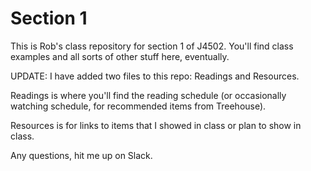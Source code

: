 # Section 1

This is Rob's class repository for section 1 of J4502. You'll find class examples and all sorts of other stuff here, eventually.

UPDATE: I have added two files to this repo: Readings and Resources.

Readings is where you'll find the reading schedule (or occasionally watching schedule, for recommended items from Treehouse).

Resources is for links to items that I showed in class or plan to show in class.

Any questions, hit me up on Slack.

